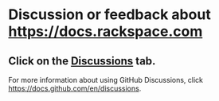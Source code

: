 # Discussion or feedback about https://docs.rackspace.com

## Click on the [Discussions](https://github.com/rackerlabs/docs-rackspace-com-discussion/discussions) tab.

For more information about using GitHub Discussions, click https://docs.github.com/en/discussions.
